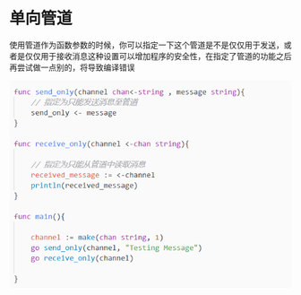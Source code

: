 # 单向管道

使用管道作为函数参数的时候，你可以指定一下这个管道是不是仅仅用于发送，或者是仅仅用于接收消息这种设置可以增加程序的安全性，在指定了管道的功能之后再尝试做一点别的，将导致编译错误

![&#x6307;&#x5B9A;&#x7BA1;&#x9053;&#x7684;&#x884C;&#x4E3A;](../../.gitbook/assets/read_only.png)

